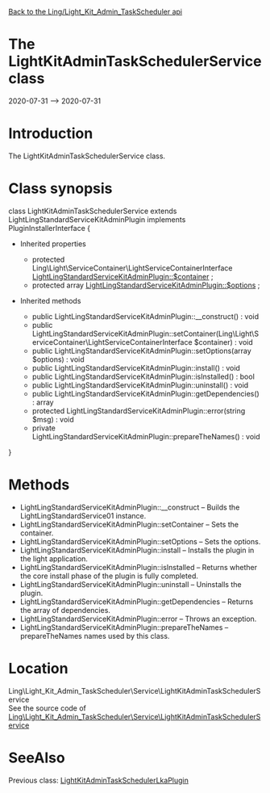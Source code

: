 [Back to the Ling/Light_Kit_Admin_TaskScheduler api](https://github.com/lingtalfi/Light_Kit_Admin_TaskScheduler/blob/master/doc/api/Ling/Light_Kit_Admin_TaskScheduler.md)



The LightKitAdminTaskSchedulerService class
================
2020-07-31 --> 2020-07-31






Introduction
============

The LightKitAdminTaskSchedulerService class.



Class synopsis
==============


class <span class="pl-k">LightKitAdminTaskSchedulerService</span> extends LightLingStandardServiceKitAdminPlugin implements PluginInstallerInterface {

- Inherited properties
    - protected Ling\Light\ServiceContainer\LightServiceContainerInterface [LightLingStandardServiceKitAdminPlugin::$container](#property-container) ;
    - protected array [LightLingStandardServiceKitAdminPlugin::$options](#property-options) ;

- Inherited methods
    - public LightLingStandardServiceKitAdminPlugin::__construct() : void
    - public LightLingStandardServiceKitAdminPlugin::setContainer(Ling\Light\ServiceContainer\LightServiceContainerInterface $container) : void
    - public LightLingStandardServiceKitAdminPlugin::setOptions(array $options) : void
    - public LightLingStandardServiceKitAdminPlugin::install() : void
    - public LightLingStandardServiceKitAdminPlugin::isInstalled() : bool
    - public LightLingStandardServiceKitAdminPlugin::uninstall() : void
    - public LightLingStandardServiceKitAdminPlugin::getDependencies() : array
    - protected LightLingStandardServiceKitAdminPlugin::error(string $msg) : void
    - private LightLingStandardServiceKitAdminPlugin::prepareTheNames() : void

}






Methods
==============

- LightLingStandardServiceKitAdminPlugin::__construct &ndash; Builds the LightLingStandardService01 instance.
- LightLingStandardServiceKitAdminPlugin::setContainer &ndash; Sets the container.
- LightLingStandardServiceKitAdminPlugin::setOptions &ndash; Sets the options.
- LightLingStandardServiceKitAdminPlugin::install &ndash; Installs the plugin in the light application.
- LightLingStandardServiceKitAdminPlugin::isInstalled &ndash; Returns whether the core install phase of the plugin is fully completed.
- LightLingStandardServiceKitAdminPlugin::uninstall &ndash; Uninstalls the plugin.
- LightLingStandardServiceKitAdminPlugin::getDependencies &ndash; Returns the array of dependencies.
- LightLingStandardServiceKitAdminPlugin::error &ndash; Throws an exception.
- LightLingStandardServiceKitAdminPlugin::prepareTheNames &ndash; prepareTheNames names used by this class.





Location
=============
Ling\Light_Kit_Admin_TaskScheduler\Service\LightKitAdminTaskSchedulerService<br>
See the source code of [Ling\Light_Kit_Admin_TaskScheduler\Service\LightKitAdminTaskSchedulerService](https://github.com/lingtalfi/Light_Kit_Admin_TaskScheduler/blob/master/Service/LightKitAdminTaskSchedulerService.php)



SeeAlso
==============
Previous class: [LightKitAdminTaskSchedulerLkaPlugin](https://github.com/lingtalfi/Light_Kit_Admin_TaskScheduler/blob/master/doc/api/Ling/Light_Kit_Admin_TaskScheduler/LightKitAdminPlugin/Generated/LightKitAdminTaskSchedulerLkaPlugin.md)<br>
